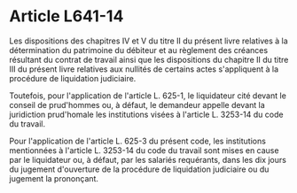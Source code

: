 # Article L641-14

Les dispositions des chapitres IV et V du titre II du présent livre relatives à la détermination du patrimoine du débiteur et au règlement des créances résultant du contrat de travail ainsi que les dispositions du chapitre II du titre III du présent livre relatives aux nullités de certains actes s'appliquent à la procédure de liquidation judiciaire.

Toutefois, pour l'application de l'article L. 625-1, le liquidateur cité devant le conseil de prud'hommes ou, à défaut, le demandeur appelle devant la juridiction prud'homale les institutions visées à l'article L. 3253-14 du code du travail.

Pour l'application de l'article L. 625-3 du présent code, les institutions mentionnées à l'article L. 3253-14 du code du travail sont mises en cause par le liquidateur ou, à défaut, par les salariés requérants, dans les dix jours du jugement d'ouverture de la procédure de liquidation judiciaire ou du jugement la prononçant.
